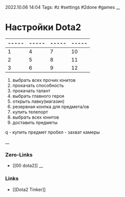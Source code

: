 2022.10.06 14:04
Tags: #z #settings #2done #games 
__
# Настройки Dota2
-----|-----|-----|-----
-----|-----|-----|-----
 1 | 4 | 7 | 10
2 | 5 | 8 | 11
3 | 6 | 9 | 12

1. выбрать всех прочих юнитов
2. прокачать способность
3. прокачать талант
4. выбрать главного героя
5. открыть лавку(магазин)
6. резервная конпка для предмета/ов
7. купить телепорт
8. выбрать всех юнитов
9. доставить предметы

q - купить предмет
пробел - захват камеры

__
### Zero-Links
- [[00 dota2]]
__
### Links
- [[Dota2 Tinker]] 